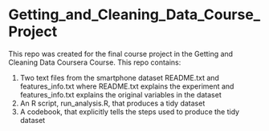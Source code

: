 # Getting_and_Cleaning_Data_Course_Project
This repo was created for the final course project
in the Getting and Cleaning Data Coursera Course.
This repo contains:
1) Two text files from the smartphone dataset
	README.txt and features_info.txt
	where README.txt explains the experiment
	and features_info.txt explains the original
	variables in the dataset
2) An R script, run_analysis.R, that produces a
	tidy dataset
3) A codebook, that explicitly tells the steps used
	to produce the tidy dataset